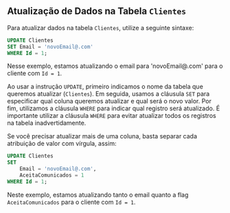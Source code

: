 

## Atualização de Dados na Tabela `Clientes`

Para atualizar dados na tabela `Clientes`, utilize a seguinte sintaxe:

```sql
UPDATE Clientes 
SET Email = 'novoEmail@.com'
WHERE Id = 1;
```

Nesse exemplo, estamos atualizando o email para 'novoEmail@.com' para o cliente com `Id = 1`. 

Ao usar a instrução `UPDATE`, primeiro indicamos o nome da tabela que queremos atualizar (`Clientes`). Em seguida, usamos a cláusula `SET` para especificar qual coluna queremos atualizar e qual será o novo valor. Por fim, utilizamos a cláusula `WHERE` para indicar qual registro será atualizado. É importante utilizar a cláusula `WHERE` para evitar atualizar todos os registros na tabela inadvertidamente.

Se você precisar atualizar mais de uma coluna, basta separar cada atribuição de valor com vírgula, assim:

```sql
UPDATE Clientes 
SET 
    Email = 'novoEmail@.com',
    AceitaComunicados = 1
WHERE Id = 1;
```

Neste exemplo, estamos atualizando tanto o email quanto a flag `AceitaComunicados` para o cliente com `Id = 1`.
